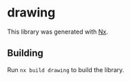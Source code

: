 # drawing

This library was generated with [Nx](https://nx.dev).

## Building

Run `nx build drawing` to build the library.

